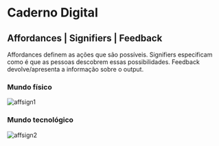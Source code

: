 # Caderno Digital

## Affordances | Signifiers | Feedback

Affordances definem as ações que são possíveis.
Signifiers especificam como é que as pessoas descobrem essas possibilidades.
Feedback devolve/apresenta a informação sobre o output.

### Mundo físico
![affsign1](https://miro.medium.com/max/1400/0*2h7UWJMznXXgkiVO)

### Mundo tecnológico
![affsign2](https://miro.medium.com/max/1400/0*kSj4afkV7s5A_Qsr)

